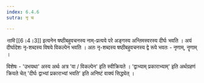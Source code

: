 ```yaml
---
index: 6.4.6
sutra: नृ च

---
```

_नामि_ [[6।4।3]] इत्यनेन षष्ठीबहुवचनस्य नाम्-प्रत्यये परे  अङ्गस्य अन्तिमस्वरस्य दीर्घः भवति । अयं दीर्घादेशः नृ-शब्दस्य विषये विकल्पेन भवति । अतः नृ-शब्दस्य षष्ठीबहुवचनस्य द्वे रूपे भवतः - नृणाम्, नॄणाम् । 



विशेषः - 'उभयथा' अस्य अर्थः अत्र 'वा / विकल्पेन' इति स्वीक्रियते । 'द्वाभ्याम् प्रकाराभ्याम्' इति अर्थग्रहणं क्रियते चेत् 'दीर्घः द्वाभ्यां प्रकाराभ्यां भवति' इति अनिष्टं वाक्यं सिद्ध्येत् । 